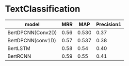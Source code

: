 # TextClassification

| model              | MRR  | MAP   | Precision1 |
|--------------------|------|-------|------------|
| BertDPCNN(Conv2D)  | 0.56 | 0.530 | 0.37       |
| BertDPCNN(conv1D)  | 0.57 | 0.537 | 0.38       |
| BertLSTM           | 0.58 | 0.54  | 0.40       |
| BertRCNN | 0.59 | 0.55  | 0.41       |
